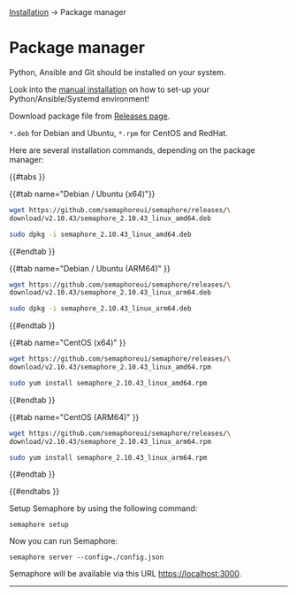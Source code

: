 <div class="breadcrumbs">
    <a href="/administration-guide/installation">Installation</a>
    → Package manager
</div>

# Package manager

<div class="warning">
  Python, Ansible and Git should be installed on your system.
</div>

Look into the [manual installation](./installation_manually.md) on how to set-up your Python/Ansible/Systemd environment!

Download package file from [Releases page](https://github.com/semaphoreui/semaphore/releases).

&#x20;`*.deb` for Debian and Ubuntu, `*.rpm` for CentOS and RedHat.&#x20;

Here are several installation commands, depending on the package manager:


{{#tabs }}

{{#tab name="Debian / Ubuntu (x64)"}}
```bash
wget https://github.com/semaphoreui/semaphore/releases/\
download/v2.10.43/semaphore_2.10.43_linux_amd64.deb

sudo dpkg -i semaphore_2.10.43_linux_amd64.deb
```
{{#endtab }}

{{#tab name="Debian / Ubuntu (ARM64)" }}
```bash
wget https://github.com/semaphoreui/semaphore/releases/\
download/v2.10.43/semaphore_2.10.43_linux_arm64.deb

sudo dpkg -i semaphore_2.10.43_linux_arm64.deb
```
{{#endtab }}

{{#tab name="CentOS (x64)" }}
```bash
wget https://github.com/semaphoreui/semaphore/releases/\
download/v2.10.43/semaphore_2.10.43_linux_amd64.rpm

sudo yum install semaphore_2.10.43_linux_amd64.rpm
```
{{#endtab }}

{{#tab name="CentOS (ARM64)" }}
```bash
wget https://github.com/semaphoreui/semaphore/releases/\
download/v2.10.43/semaphore_2.10.43_linux_arm64.rpm

sudo yum install semaphore_2.10.43_linux_arm64.rpm
```
{{#endtab }}

{{#endtabs }}

Setup Semaphore by using the following command:

```
semaphore setup
```

Now you can run Semaphore:

```
semaphore server --config=./config.json
```

Semaphore will be available via this URL [https://localhost:3000](https://localhost:3000).

----